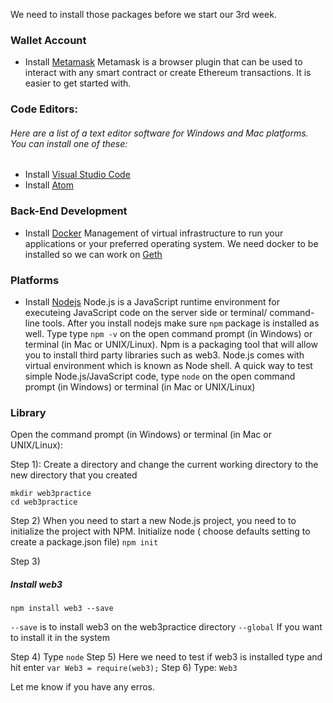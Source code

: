 
We need to install those packages before we start our 3rd week.

### Wallet Account
* Install [Metamask](https://metamask.io/)
Metamask is a browser plugin that can be used to interact with any smart contract or create Ethereum transactions. It is easier to get started with.

### Code Editors: 
###### Here are a list of a text editor software for Windows and Mac platforms. You can install one of these:
* Install [Visual Studio Code](https://code.visualstudio.com)
* Install [Atom](https://atom.io/)

### Back-End Development
* Install [Docker](https://docs.docker.com/desktop/)
    Management of virtual infrastructure to run your applications or your preferred operating system. We need docker to be installed so we can work on [Geth](https://github.com/ethereum/go-ethereum) 

### Platforms
* Install [Nodejs](https://nodejs.org/en/)
Node.js is a JavaScript runtime environment for executeing JavaScript code on the server side or terminal/ command-line tools. 
After you install nodejs make sure ```npm``` package is installed as well. Type type ```npm -v``` on the open command prompt (in Windows) or terminal (in Mac or UNIX/Linux). Npm is a packaging tool that will allow you to install third party libraries such as web3. Node.js comes with virtual environment which is known as Node shell. 
A quick way to test simple Node.js/JavaScript code, type ```node``` on the open command prompt (in Windows) or terminal (in Mac or UNIX/Linux) 

### Library 
Open the command prompt (in Windows) or terminal (in Mac or UNIX/Linux):

Step 1): Create a directory and change the current working directory to the new directory that you created
```
mkdir web3practice
cd web3practice
```
Step 2)
When you need to start a new Node.js project, you need to to initialize the project with NPM.
Initialize node ( choose defaults setting to create a package.json file)
```npm init```

Step 3)
##### Install web3 
```npm install web3 --save```

```--save``` is to install web3 on the web3practice directory
```--global``` If you want to install it in the system

Step 4)
Type ```node```
Step 5)
Here we need to test if web3 is installed type and hit enter 
```var Web3 = require(web3);```
Step 6)
Type:
```Web3```

Let me know if you have any erros.

